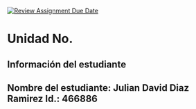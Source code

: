 [![Review Assignment Due Date](https://classroom.github.com/assets/deadline-readme-button-22041afd0340ce965d47ae6ef1cefeee28c7c493a6346c4f15d667ab976d596c.svg)](https://classroom.github.com/a/SSOqGLPb)
# Unidad No. 
## Información del estudiante  
Nombre del estudiante: Julian David Diaz Ramirez
Id.: 466886
---


